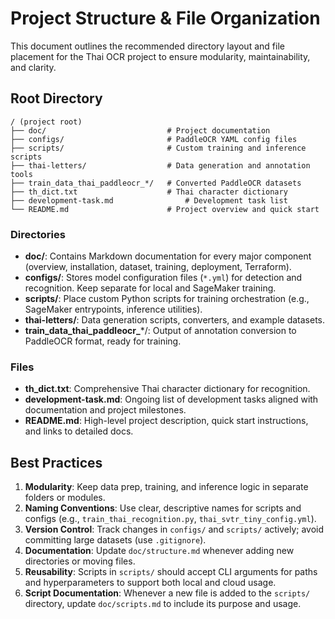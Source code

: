 # Project Structure & File Organization

This document outlines the recommended directory layout and file placement for the Thai OCR project to ensure modularity, maintainability, and clarity.

## Root Directory

```
/ (project root)
├── doc/                           # Project documentation
├── configs/                       # PaddleOCR YAML config files
├── scripts/                       # Custom training and inference scripts
├── thai-letters/                  # Data generation and annotation tools
├── train_data_thai_paddleocr_*/   # Converted PaddleOCR datasets
├── th_dict.txt                    # Thai character dictionary
├── development-task.md                # Development task list
└── README.md                      # Project overview and quick start
```

### Directories

- **doc/**: Contains Markdown documentation for every major component (overview, installation, dataset, training, deployment, Terraform).  
- **configs/**: Stores model configuration files (`*.yml`) for detection and recognition. Keep separate for local and SageMaker training.  
- **scripts/**: Place custom Python scripts for training orchestration (e.g., SageMaker entrypoints, inference utilities).  
- **thai-letters/**: Data generation scripts, converters, and example datasets.  
- **train_data_thai_paddleocr_***/: Output of annotation conversion to PaddleOCR format, ready for training.  

### Files

- **th_dict.txt**: Comprehensive Thai character dictionary for recognition.  
- **development-task.md**: Ongoing list of development tasks aligned with documentation and project milestones.  
- **README.md**: High-level project description, quick start instructions, and links to detailed docs.  

## Best Practices

1. **Modularity**: Keep data prep, training, and inference logic in separate folders or modules.  
2. **Naming Conventions**: Use clear, descriptive names for scripts and configs (e.g., `train_thai_recognition.py`, `thai_svtr_tiny_config.yml`).  
3. **Version Control**: Track changes in `configs/` and `scripts/` actively; avoid committing large datasets (use `.gitignore`).  
4. **Documentation**: Update `doc/structure.md` whenever adding new directories or moving files.  
5. **Reusability**: Scripts in `scripts/` should accept CLI arguments for paths and hyperparameters to support both local and cloud usage.  
6. **Script Documentation**: Whenever a new file is added to the `scripts/` directory, update `doc/scripts.md` to include its purpose and usage.
